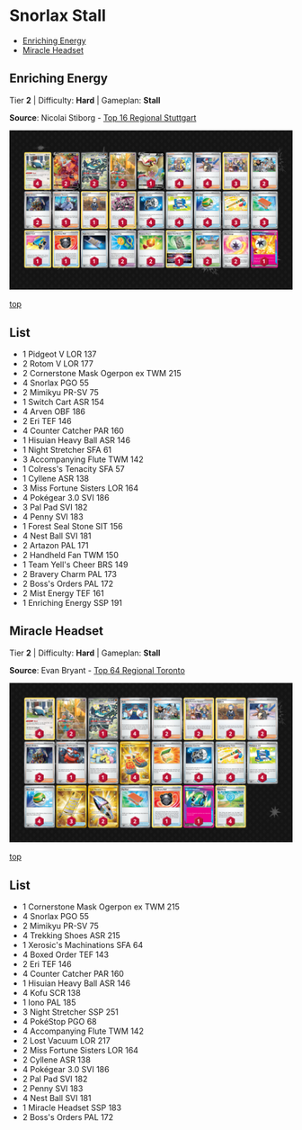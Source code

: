 # Snorlax Stall

* [Enriching Energy](#enriching-energy)
* [Miracle Headset](#miracle-headset)

## Enriching Energy

Tier **2** | Difficulty: **Hard** | Gameplan: **Stall**

**Source**: Nicolai Stiborg - [Top 16 Regional Stuttgart](https://limitlesstcg.com/decks/list/14515)

![decklist](../../!Images/Standard/14BRS-SSP/Snorlax%20Stall%20Energy.PNG)

[top](#snorlax-stall)

## List
* 1 Pidgeot V LOR 137
* 2 Rotom V LOR 177
* 2 Cornerstone Mask Ogerpon ex TWM 215
* 4 Snorlax PGO 55
* 2 Mimikyu PR-SV 75
* 1 Switch Cart ASR 154
* 4 Arven OBF 186
* 2 Eri TEF 146
* 4 Counter Catcher PAR 160
* 1 Hisuian Heavy Ball ASR 146
* 1 Night Stretcher SFA 61
* 3 Accompanying Flute TWM 142
* 1 Colress's Tenacity SFA 57
* 1 Cyllene ASR 138
* 3 Miss Fortune Sisters LOR 164
* 4 Pokégear 3.0 SVI 186
* 3 Pal Pad SVI 182
* 4 Penny SVI 183
* 1 Forest Seal Stone SIT 156
* 4 Nest Ball SVI 181
* 2 Artazon PAL 171
* 2 Handheld Fan TWM 150
* 1 Team Yell's Cheer BRS 149
* 2 Bravery Charm PAL 173
* 2 Boss's Orders PAL 172
* 2 Mist Energy TEF 161
* 1 Enriching Energy SSP 191

## Miracle Headset

Tier **2** | Difficulty: **Hard** | Gameplan: **Stall**

**Source**: Evan Bryant - [Top 64 Regional Toronto](https://limitlesstcg.com/decks/list/14927)

![decklist](../../!Images/Standard/14BRS-SSP/Snorlax%20Stall%20Headset.PNG)

[top](#snorlax-stall)

## List
* 1 Cornerstone Mask Ogerpon ex TWM 215
* 4 Snorlax PGO 55
* 2 Mimikyu PR-SV 75
* 4 Trekking Shoes ASR 215
* 1 Xerosic's Machinations SFA 64
* 4 Boxed Order TEF 143
* 2 Eri TEF 146
* 4 Counter Catcher PAR 160
* 1 Hisuian Heavy Ball ASR 146
* 4 Kofu SCR 138
* 1 Iono PAL 185
* 3 Night Stretcher SSP 251
* 4 PokéStop PGO 68
* 4 Accompanying Flute TWM 142
* 2 Lost Vacuum LOR 217
* 2 Miss Fortune Sisters LOR 164
* 2 Cyllene ASR 138
* 4 Pokégear 3.0 SVI 186
* 2 Pal Pad SVI 182
* 2 Penny SVI 183
* 4 Nest Ball SVI 181
* 1 Miracle Headset SSP 183
* 2 Boss's Orders PAL 172
